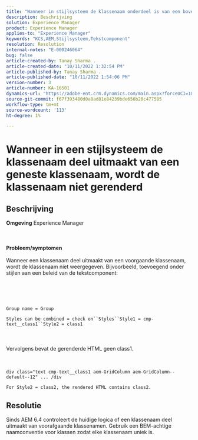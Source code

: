 ```yaml
---
title: "Wanneer in stijlsysteem de klassenaam onderdeel is van een bovenliggende klassenaam, wordt de klassenaam niet gerenderd."
description: Beschrijving
solution: Experience Manager
product: Experience Manager
applies-to: "Experience Manager"
keywords: "KCS,AEM,Stijlsysteem,Tekstcomponent"
resolution: Resolution
internal-notes: "E-000246064"
bug: false
article-created-by: Tanay Sharma .
article-created-date: "10/11/2022 1:32:54 PM"
article-published-by: Tanay Sharma .
article-published-date: "10/11/2022 1:54:06 PM"
version-number: 3
article-number: KA-16501
dynamics-url: "https://adobe-ent.crm.dynamics.com/main.aspx?forceUCI=1&pagetype=entityrecord&etn=knowledgearticle&id=0bb4ac33-6949-ed11-bba2-0022480868ff"
source-git-commit: f67f393480d0a8ad81e84239bde656b20c477585
workflow-type: tm+mt
source-wordcount: '113'
ht-degree: 1%

---
```


# Wanneer in een stijlsysteem de klassenaam deel uitmaakt van een geneste klassenaam, wordt de klassenaam niet gerenderd

## Beschrijving

<b>Omgeving</b>
Experience Manager
<br><br> <br><br><b>Probleem/symptomen</b><br><br>Wanneer een klassenaam deel uitmaakt van een voorgaande klassenaam, wordt de klassenaam niet weergegeven. Bijvoorbeeld, toevoegend onder stijlen aan een beleid van de tekstcomponent:<br><br> <br><br><br>

```
Group name = Group
```

`Styles can be combined = check on``Styles``Style1 = cmp-text__class1``Style2 = class1`<br><br> <br><br>Vervolgens bevat de gerenderde HTML geen class1.<br><br><br>

```
div class="text cmp-text__class1 aem-GridColumn aem-GridColumn--default--12" ... /div
```

`For Style2 = class2, the rendered HTML contains class2.`

## Resolutie


Sinds AEM 6.4 controleert de huidige logica of een klassenaam deel uitmaakt van voorafgaande klassenamen. Gebruik een BEM-achtige naamconventie voor klassen zodat elke klassenaam uniek is.

